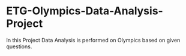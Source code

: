 # ETG-Olympics-Data-Analysis-Project
In this Project Data Analysis is performed on Olympics based on given questions.
